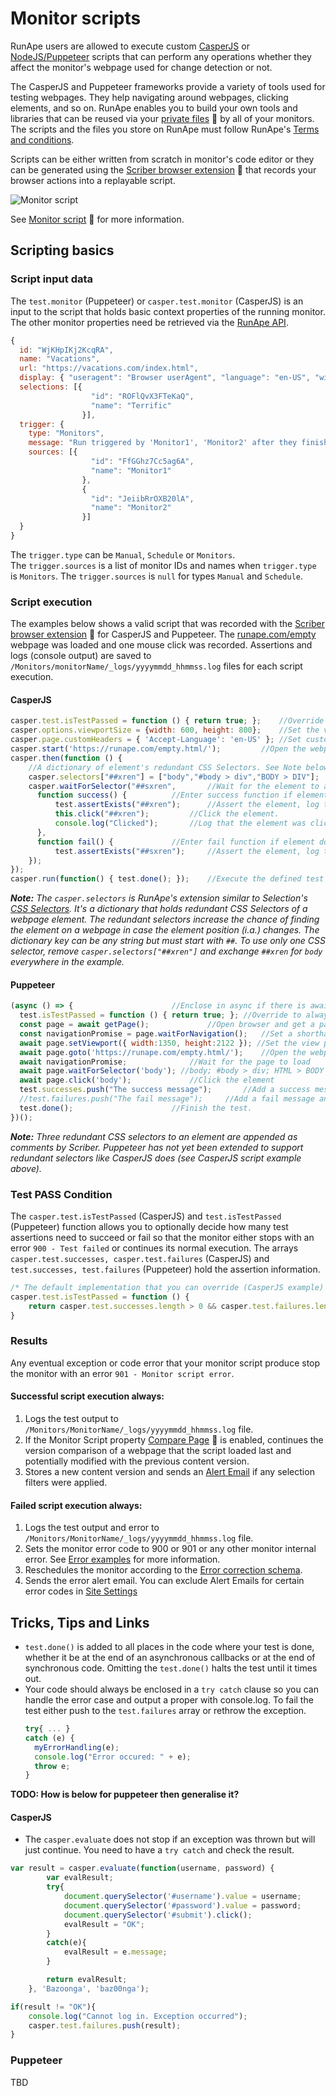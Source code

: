 **Monitor scripts**
==================================================

RunApe users are allowed to execute custom [CasperJS](http://casperjs.org/) or [NodeJS/Puppeteer](https://pptr.dev/) scripts that can perform any operations whether they affect the monitor's webpage used for change detection or not.

The CasperJS and Puppeteer frameworks provide a variety of tools used for testing webpages. They help navigating around webpages, clicking elements, and so on. RunApe enables you to build your own tools and libraries that can be reused via your [private files](https://runape.com/Support/Help?page=files) :blue_book: by all of your monitors. The scripts and the files you store on RunApe must follow RunApe's [Terms and conditions](https://runape.com/Terms).

Scripts can be either written from scratch in monitor's code editor or they can be generated using the [Scriber browser extension](https://runape.com/Support/Help?page=scriber_browser_extension) :blue_book: that records your browser actions into a replayable script.

![Monitor script](https://github.com/RunApe/MediaFiles/raw/master/Git/monitor_script_screen.png) 


See [Monitor script](https://runape.com/Support/Help?page=monitor_script) :blue_book: for more information.


## Scripting basics

### Script input data

The `test.monitor` (Puppeteer) or `casper.test.monitor` (CasperJS) is an input to the script that holds basic context properties of the running monitor. The other monitor properties need be retrieved via the [RunApe API](https://runape.com/Support/Help?page=api). 

```javascript
{
  id: "WjKHpIKj2KcqRA",
  name: "Vacations",
  url: "https://vacations.com/index.html",
  display: { "useragent": "Browser userAgent", "language": "en-US", "width": 2744, "height": 1378 },
  selections: [{
                  "id": "ROFlQvX3FTeKaQ",
                  "name": "Terrific"
                }],
  trigger: {
    type: "Monitors",
    message: "Run triggered by 'Monitor1', 'Monitor2' after they finished running without errors.",
    sources: [{
                  "id": "FfGGhz7Cc5ag6A",
                  "name": "Monitor1"
                },
                {
                  "id": "JeiibRrOXB20lA",
                  "name": "Monitor2"
                }]
  }
}
```

The `trigger.type` can be `Manual`, `Schedule` or `Monitors`.<br>
The `trigger.sources` is a list of monitor IDs and names when `trigger.type` is `Monitors`. The `trigger.sources` is `null` for types `Manual` and `Schedule`.

### Script execution

The examples below shows a valid script that was recorded with the [Scriber browser extension](https://runape.com/Support/Help?page=scriber_browser_extension) :blue_book: for CasperJS and Puppeteer. The [runape.com/empty](https://runape.com/empty.html) webpage was loaded and one mouse click was recorded. Assertions and logs (console output) are saved to `/Monitors/monitorName/_logs/yyyymmdd_hhmmss.log` files for each script execution.

#### CasperJS

```javascript
casper.test.isTestPassed = function () { return true; };	//Override to always pass
casper.options.viewportSize = {width: 600, height: 800};	//Set the view port
casper.page.customHeaders = { 'Accept-Language': 'en-US' };	//Set custom headers
casper.start('https://runape.com/empty.html/');			//Open the webpage.
casper.then(function () {
    //A dictionary of element's redundant CSS Selectors. See Note below.
    casper.selectors["##xren"] = ["body","#body > div","BODY > DIV"];
    casper.waitForSelector("##sxren",		//Wait for the element to appear by trying all CSS selectors.
      function success() {			//Enter success function if element exists.
          test.assertExists("##xren");		//Assert the element, log to xx.log, increase test.successes.
          this.click("##xren");			//Click the element.
          console.log("Clicked"); 		//Log that the element was clicked to xx.log.
      },
      function fail() {				//Enter fail function if element does not exist.
          test.assertExists("##sxren"); 	//Assert the element, log to xx.log, increase test.failures.
    });
});
casper.run(function() { test.done(); });	//Execute the defined test and finish it when done.
```
***Note:** The `casper.selectors` is RunApe's extension similar to Selection's [CSS Selectors](https://runape.com/Support/Help?page=css_selectors). It's a dictionary that holds redundant CSS Selectors of a webpage element. The redundant selectors increase the chance of finding the element on a webpage in case the element position (i.a.) changes. The dictionary key can be any string but must start with `##`. To use only one CSS selector, remove `casper.selectors["##xren"]` and exchange `##xren` for `body` everywhere in the example.*

####  Puppeteer

```javascript
(async () => {						//Enclose in async if there is await
  test.isTestPassed = function () { return true; };	//Override to always pass
  const page = await getPage();				//Open browser and get a page (getPage always returns the same page)
  const navigationPromise = page.waitForNavigation();	//Set a shorthand for waiting until page has loaded
  await page.setViewport({ width:1350, height:2122 }); //Set the view port
  await page.goto('https://runape.com/empty.html/');	//Open the webpage
  await navigationPromise;				//Wait for the page to load
  await page.waitForSelector('body'); //body; #body > div; HTML > BODY > DIV. //Wait for the element to appear. See Note below.
  await page.click('body');				//Click the element
  test.successes.push("The success message");		//Add a success message and increase count of successfull assertions
  //test.failures.push("The fail message");		//Add a fail message and increase count of failed assertions
  test.done();						//Finish the test.
})();
```

***Note:** Three redundant CSS selectors to an element are appended as comments by Scriber. Puppeteer has not yet been extended to support redundant selectors like CasperJS does (see CasperJS script example above).*

### Test PASS Condition

The `casper.test.isTestPassed` (CasperJS) and `test.isTestPassed` (Puppeteer) function allows you to optionally decide how many test assertions need to succeed or fail so that the monitor either stops with an error `900 - Test failed` or continues its normal execution. The arrays `casper.test.successes, casper.test.failures` (CasperJS) and `test.successes, test.failures` (Puppeteer) hold the assertion information.

```javascript
/* The default implementation that you can override (CasperJS example) */
casper.test.isTestPassed = function () { 
    return casper.test.successes.length > 0 && casper.test.failures.length == 0; 
}
```

### Results

 Any eventual exception or code error that your monitor script produce stop the monitor with an error `901 - Monitor script error`.

#### Successful script execution always:

1. Logs the test output to `/Monitors/MonitorName/_logs/yyyymmdd_hhmmss.log` file.
2. If the Monitor Script property [Compare Page](https://runape.com/Support/Help?page=monitor_script#compare_page) :blue_book: is enabled, continues the version comparison of a webpage that the script loaded last and potentially modified with the previous content version.
3. Stores a new content version and sends an [Alert Email](https://runape.com/Support/Help?page=alert_emails) if any selection filters were applied.


#### Failed script execution always:

1. Logs the test output and error to `/Monitors/MonitorName/_logs/yyyymmdd_hhmmss.log` file.
2. Sets the monitor error code to 900 or 901 or any other monitor internal error. See [Error examples](https://runape.com/Support/Help?page=error_examples) for more information.
3. Reschedules the monitor according to the [Error correction schema](https://runape.com/Support/Help?page=error_correction_schema).
4. Sends the error alert email. You can exclude Alert Emails for certain error codes in [Site Settings](https://runape.com/Support/Help?page=site_settings)

## Tricks, Tips and Links

* `test.done()` is added to all places in the code where your test is done, whether it be at the end of an asynchronous callbacks or at the end of synchronous code. Omitting the `test.done()` halts the test until it times out.
* Your code should always be enclosed in a `try catch` clause so you can handle the error case and output a proper with console.log. To fail the test either push to the `test.failures` array or rethrow the exception. 
  ```javascript
  try{ ... }
  catch (e) {
    myErrorHandling(e);
    console.log("Error occured: " + e);
    throw e;
  }
  ```

**TODO: How is below for puppeteer then generalise it?**

#### CasperJS

- The `casper.evaluate` does not stop if an exception was thrown but will just continue. You need to have a `try catch` and check the result.

```javascript
var result = casper.evaluate(function(username, password) {
        var evalResult;
        try{
            document.querySelector('#username').value = username;
            document.querySelector('#password').value = password;
            document.querySelector('#submit').click();
            evalResult = "OK";
        }
        catch(e){
            evalResult = e.message;
        }

        return evalResult;
    }, 'Bazoonga', 'baz00nga');

if(result != "OK"){
    console.log("Cannot log in. Exception occurred");
    casper.test.failures.push(result);
}
```


### Puppeteer
  TBD
